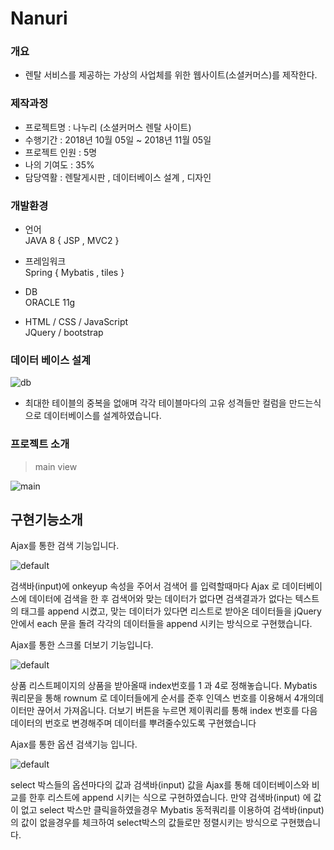 # Nanuri

### 개요
* 렌탈 서비스를 제공하는 가상의 사업체를 위한 웹사이트(소셜커머스)를 제작한다.  

### 제작과정
* 프로젝트명 : 나누리 (소셜커머스 렌탈 사이트)
* 수행기간 : 2018년 10월 05일 ~ 2018년 11월 05일
* 프로젝트 인원 : 5명  
* 나의 기여도   : 35%  
* 담당역활      : 렌탈게시판 , 데이터베이스 설계 , 디자인  


### 개발환경
* 언어  
    JAVA 8 { JSP , MVC2  }  
* 프레임워크  
    Spring { Mybatis , tiles }  
* DB  
   ORACLE 11g  

* HTML / CSS / JavaScript  
   JQuery / bootstrap  

### 데이터 베이스 설계 

![db](https://user-images.githubusercontent.com/24869943/47962601-8bb34a80-e062-11e8-80c1-51114b32150b.jpg)

 * 최대한 테이블의 중복을 없애며 각각 테이블마다의 고유 성격들만
컬럼을 만드는식으로 데이터베이스를 설계하였습니다.


### 프로젝트 소개
> main view

![main](https://user-images.githubusercontent.com/24869943/47962618-c2896080-e062-11e8-91aa-e57611704ee0.jpg)

## 구현기능소개

Ajax를 통한 검색 기능입니다.

![default](https://user-images.githubusercontent.com/24869943/47962647-1d22bc80-e063-11e8-8c0c-5509783b4f07.jpg)

검색바(input)에 
onkeyup 속성을 주어서 
검색어 를 입력할때마다
Ajax 로 데이터베이스에
데이터에 검색을 한 후
검색어와 맞는 데이터가 없다면
검색결과가 없다는 텍스트의 태그를 append 시켰고,
맞는 데이터가 있다면 리스트로
받아온 데이터들을 jQuery 안에서 each 문을 돌려
각각의 데이터들을 append 시키는 방식으로 구현했습니다. 


Ajax를 통한 스크롤 더보기 기능입니다.

![default](https://user-images.githubusercontent.com/24869943/47962649-1f851680-e063-11e8-90d5-16109b4d7f85.jpg)

상품 리스트페이지의 상품을
받아올때 index번호를 1 과 4로 정해놓습니다.  Mybatis 쿼리문을 통해 rownum 로 데이터들에게 순서를 준후 인덱스 번호를 이용해서 4개의데이터만 끊어서 가져옵니다.
더보기 버튼을 누르면 제이쿼리를 통해 index 번호를
다음 데이터의 번호로 변경해주며 데이터를 뿌려줄수있도록 구현했습니다


Ajax를 통한 옵션 검색기능 입니다.

![default](https://user-images.githubusercontent.com/24869943/47962650-214eda00-e063-11e8-9fce-4856e5108209.jpg)

select 박스들의 옵션마다의
값과 검색바(input) 값을
Ajax를 통해 데이터베이스와
비교를 한후 리스트에
append 시키는 식으로 구현하였습니다.
만약 검색바(input) 에 값이 없고
select 박스만 클릭을하였을경우
Mybatis 동적쿼리를 이용하여
검색바(input)의 값이 없을경우를
체크하여 select박스의 값들로만 정렬시키는 방식으로 구현했습니다.


